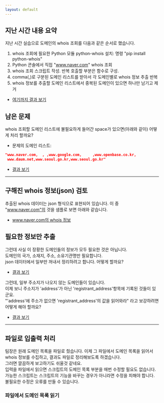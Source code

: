 ```yaml
---
layout: default
---
```


## 지난 시간 내용 요약

지난 시간 실습으로 도메인의 whois 조회를 다음과 같은 순서로 했습니다.

1. whois 조회에 필요한 Python 모듈 python-whois 설치: 명령 "pip install python-whois"
2. Python 콘솔에서 직접 "www.naver.com" whois 조회
3. whois 조회 스크립트 작성. 반복 호출할 부분은 함수로 구성.
4. comma(,)로 구분된 도메인 리스트를 받아서 각 도메인별로 whois 정보 추출 반복
5. whois 정보를 추출할 도메인 리스트에서 중복된 도메인이 있으면 하나만 남기고 제거
  * [여기까지 결과 보기](./exercise01.md)


## 남은 문제
whois 조회할 도메인 리스트에 불필요하게 들어간 space가 있으면(아래와 같이) 어떻게 처리 할까요?
  * 문제의 도메인 리스트: 
```json
"www.naver.com,  , ,www.google.com,     ,www.openbase.co.kr,
 www.daum.net,www.seoul.go.kr,www.seoul.go.kr"
```
  * [결과 보기](./exercise02.md)

---------------------------

## 구해진 whois 정보(json) 검토
추출된 whois 데이터는 json 형식으로 표현되어 있습니다. 이 중 "www.naver.com"의 것을 샘플로 보면 아래와 같습니다.
  * [www.naver.com의 whois 정보](./naver_whois.json.md)

## 필요한 정보만 추출
그런데 사실 이 장황한 도메인들의 정보가 모두 필요한 것은 아닙니다.  
도메인의 국가, 소재지, 주소, 소유기관명만 필요합니다.  
json 데이터에서 일부만 꺼내서 정리하려고 합니다. 어떻게 할까요?  
* [결과 보기](./exercise03.md)

그런데, 일부 주소지가 나오지 않는 도메인들이 있습니다.  
이제 보니 주소지가 'address'가 아닌 'registrant_address'항목에 기록된 것들이 있군요.  
"'address'에 주소가 없으면 'registrant_address'의 값을 읽어와라" 라고 보강하려면 어떻게 해야 할까요?  
* [결과 보기](./exercise04.md)

---------------------------

## 파일로 입출력 처리

팀장은 원래 도메인 목록을 파일로 줬습니다. 이제 그 파일에서 도메인 목록을 읽어서 whois 정보를 수집하고, 결과도 파일로 정리해보도록 하겠습니다.  
그러면 깔끔하게 보고하기도 쉬울것 같네요.  
입력을 파일에서 읽으면 스크립트의 도메인 목록 부분을 매번 수정할 필요도 없습니다.  
가능한 스크립트는 스크립트의 기능을 바꾸는 경우가 아니라면 수정을 피해야 합니다. 불필요한 수정은 오류를 만들 수 있습니다.  


### 파일에서 도메인 목록 읽기

